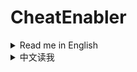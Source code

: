 # CheatEnabler

<details>
<summary>Read me in English</summary>

***Add various cheat functions while disabling abnormal determinants***

## Usage

* Config panel is unified with UXAssist.
* There are also buttons on title screen and planet minimap area to call up the config panel.
* Features:
  * General:
    * Enable Dev Shortcuts (check config panel for usage)
    * Disable Abnormal Checks
    * Unlock techs with key-modifiers (Ctrl/Alt/Shift)
    * Remove all metadata consumption records
    * Remove metadata consumption record in current game
    * Clear metadata flag which bans achievements
    * Assign gamesave to currrnet account
  * Factory:
    * Finish build immediately
    * Architect mode (Infinite buildings)
    * Build without condition
    * No collision
    * Belt signal item generation
      * Count generations as production in statistics
      * Count removals as consumption in statistics
      * Count all raws and intermediates in statistics
      * Belt signal alt format
    * Increase maximum power usage in Logistic Stations and Advanced Mining Machines
      * Logistic Stations: Increased max charging power to 3GW(ILS) and 600MW(PLS) (10x of original)
      * Advanced Mining Machines: Increased max mining speed to 1000%
    * Retrieve/Place items from/to remote planets on logistics control panel
    * Remove space limit between wind turbines and solar panels
    * Wind Turbines do global power coverage
    * Boost power generations for kinds of power generators
  * Planet:
    * Instant hand-craft
    * Infinite Natural Resources
    * Fast Mining
    * Pump Anywhere
    * Terraform without enought soil piles
    * Instant teleport (like that in Sandbox mode)
  * Dyson Sphere:
    * Skip bullet period
    * Skip absorption period
    * Quick absorb
    * Eject anyway
    * Unlock Dyson Sphere max orbit radius
    * Complete Dyson Sphere Shells instantly
    * Buttons for creating illegal Dyson Sphere Shells, you must enable `IllegalDysonShellFunctionsEnabled` of `DysonSphere` section in config to see them.
      * Generate an illegal dyson shell
      * Keep max production shells and remove others
      * Duplicate shells from that with highest production
  * Mecha/Combat:
    * Mecha and Drones/Fleets invicible
    * Buildings invicible
    * Enable warp without space warpers
    * Teleport to outer space
    * Teleport to selected astronomical

## Notes

* Please upgrade `BepInEx` 5.4.21 or later if using with [BlueprintTweaks](https://dsp.thunderstore.io/package/kremnev8/BlueprintTweaks/) to avoid possible conflicts.
  * You can download [BepInEx here](https://github.com/bepinex/bepinex/releases/latest)(choose x64 edition).
  * If using with r2modman, you can upgrade `BepInEx` by clicking `Settings` -> `Browse profile folder`, then extract downloaded zip to the folder and overwrite existing files.

## CREDITS

* [Dyson Sphere Program](https://store.steampowered.com/app/1366540): The great game
* [BepInEx](https://bepinex.dev/): Base modding framework
* [Multifunction_mod](https://github.com/blacksnipebiu/Multifunction_mod): Some cheat functions

</details>

<details>
<summary>中文读我</summary>

***添加一些作弊功能，同时屏蔽异常检测***

## 使用说明

* 配置面板复用UXAssist
* 标题界面和行星小地图旁也有按钮呼出主面板
* 功能：
  * 常规：
    * 启用开发模式快捷键(使用说明见设置面板)
    * 屏蔽异常检测
    * 使用组合键解锁科技（Ctrl/Alt/Shift）
    * 移除所有元数据消耗记录
    * 移除当前存档的元数据消耗记录
    * 解除当前存档因使用元数据导致的成就限制
    * 将游戏存档绑定给当前账号
  * 工厂：
    * 建造秒完成
    * 建筑师模式(无限建筑)
    * 无条件建造
    * 无碰撞
    * 传送带信号物品生成
      * 统计信息里将生成计算为产物
      * 统计信息里将移除计算为消耗
      * 统计面板中计算所有原材料和中间产物
      * 传送带信号替换格式
    * 提升物流塔和大型采矿机的最大功耗
      * 物流塔：将最大充电功率提高到3GW(星际物流塔)和600MW(行星物流塔)（原来的10倍）
      * 大型采矿机：将最大采矿速度提高到1000%
    * 在物流总控面板上可以从非本地行星取放物品
    * 风力发电机和太阳能板无间距限制
    * 风力涡轮机供电覆盖全球
    * 提升各种发电设备发电量
  * 行星：
    * 快速手动制造
    * 自然资源采集不消耗
    * 高速采集
    * 平地抽水
    * 沙土不够时依然可以整改地形
    * 快速传送(和沙盒模式一样)
  * 戴森球：
    * 跳过子弹阶段
    * 跳过吸收阶段
    * 快速吸收
    * 全球弹射
    * 解锁戴森球最大轨道半径
    * 立即完成戴森壳建造
    * 用于制作仙术戴森壳的按钮，你必须在设置文件里开启`DysonSphere`分类的`IllegalDysonShellFunctionsEnabled`才能看到它们
      * 生成单层仙术戴森壳
      * 保留发电量最高的戴森壳并移除其他戴森壳
      * 从发电量最高的壳复制戴森壳
  * 机甲/战斗：
    * 机甲和战斗无人机无敌
    * 建筑无敌
    * 无需空间翘曲器即可曲速飞行
    * 传送到外太空
    * 传送到选定的天体

## 注意事项

* 如果和[BlueprintTweaks](https://dsp.thunderstore.io/package/kremnev8/BlueprintTweaks/)一起使用，请升级`BepInEx`到5.4.21或更高版本，以避免可能的冲突
  * 你可以在[这里](https://github.com/bepinex/bepinex/releases/latest)（选择x64版本）下载`BepInEx`
  * 如果使用r2modman，你可以点击`Settings` -> `Browse profile folder`，然后将下载的zip解压到该文件夹并覆盖现有文件

## 鸣谢

* [戴森球计划](https://store.steampowered.com/app/1366540): 伟大的游戏
* [BepInEx](https://bepinex.dev/): 基础模组框架
* [Multifunction_mod](https://github.com/blacksnipebiu/Multifunction_mod): 一些作弊功能

</details>
